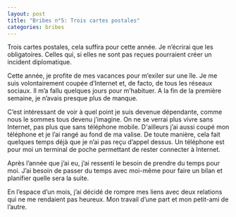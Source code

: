 ```yaml
---
layout: post
title: "Bribes n°5: Trois cartes postales"
categories: bribes
---
```


Trois cartes postales, cela suffira pour cette année. Je n’écrirai que les obligatoires. Celles qui, si elles ne sont pas reçues pourraient créer un incident diplomatique.

Cette année, je profite de mes vacances pour m’exiler sur une île. Je me suis volontairement coupée d’Internet et, de facto, de tous les réseaux sociaux. Il m’a fallu quelques jours pour m’habituer. A la fin de la première semaine, je n’avais presque plus de manque.

C’est intéressant de voir à quel point je suis devenue dépendante, comme nous le sommes tous devenu j’imagine. On ne se verrai plus vivre sans Internet, pas plus que sans téléphone mobile. D'ailleurs j’ai aussi coupé mon téléphone et je l’ai rangé au fond de ma valise. De toute manière, cela fait quelques temps déjà que je n’ai pas reçu d’appel dessus. Un téléphone est pour moi un terminal de poche permettant de rester connecter à Internet.

Après l’année que j’ai eu, j’ai ressenti le besoin de prendre du temps pour moi. J’ai besoin de passer du temps avec moi-même pour faire un bilan et planifier quelle sera la suite.

En l’espace d’un mois, j’ai décidé de rompre mes liens avec deux relations qui ne me rendaient pas heureux. Mon travail d’une part et mon petit-ami de l’autre.